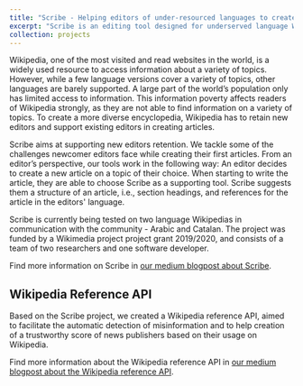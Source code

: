 ```yaml
---
title: "Scribe - Helping editors of under-resourced languages to create new high-quality Wikipedia articles"
excerpt: "Scribe is an editing tool designed for underserved language Wikipedias, addressing the lack of information and participation in non-English languages. The tool facilitates article creation by providing section planning, reference collection, and key points for editors in under-resourced communities. By leveraging techniques from Information Retrieval and Natural Language Processing, Scribe aims to improve the editing experience, allowing editors to contribute based on community interests and notability criteria, independent of existing content in other Wikipedias.<br/><img src='/images/scribe_background_slide.png'>"
collection: projects
---
```


Wikipedia, one of the most visited and read websites in the world, is a widely used resource to access information about a variety of topics. However, while a few language versions cover a variety of topics, other languages are barely supported. A large part of the world’s population only has limited access to information. This information poverty affects readers of Wikipedia strongly, as they are not able to find information on a variety of topics. To create a more diverse encyclopedia, Wikipedia has to retain new editors and support existing editors in creating articles.

Scribe aims at supporting new editors retention. We tackle some of the challenges newcomer editors face while creating their first articles. From an editor’s perspective, our tools work in the following way: An editor decides to create a new article on a topic of their choice. When starting to write the article, they are able to choose Scribe as a supporting tool. Scribe suggests them a structure of an article, i.e., section headings, and references for the article in the editors' language.

Scribe is currently being tested on two language Wikipedias in communication with the community - Arabic and Catalan. The project was funded by a Wikimedia project project grant 2019/2020, and consists of a team of two researchers and one software developer. 

Find more information on Scribe in [our medium blogpost about Scribe](https://medium.com/scribewikimedia/scribe-our-project-is-kicking-off-8b3eb5c830c9).


Wikipedia Reference API
------

Based on the Scribe project, we created a Wikipedia reference API, aimed to facilitate the automatic detection of misinformation and to help creation of a trustworthy score of news publishers based on their usage on Wikipedia.

Find more information about the Wikipedia reference API in [our medium blogpost about the Wikipedia reference API](https://misinfocon.com/scribes-reference-api-enables-users-to-access-wikipedia-references-b8f749bf60d1).
